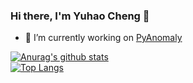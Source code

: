 ### Hi there, I'm Yuhao Cheng 👋
- 🔭 I’m currently working on [PyAnomaly](https://github.com/YuhaoCheng/PyAnomaly)

[![Anurag's github stats](https://github-readme-stats.vercel.app/api?username=YuhaoCheng&count_private=true&show_icons=true&theme=tokyonight)](https://github.com/anuraghazra/github-readme-stats)
</br>
[![Top Langs](https://github-readme-stats.vercel.app/api/top-langs/?username=YuhaoCheng&layout=compact&theme=vue&hide=java,html)](https://github.com/anuraghazra/github-readme-stats)
<!--
**YuhaoCheng/YuhaoCheng** is a ✨ _special_ ✨ repository because its `README.md` (this file) appears on your GitHub profile.

Here are some ideas to get you started:

- 🔭 I’m currently working on ...
- 🌱 I’m currently learning ...
- 👯 I’m looking to collaborate on ...
- 🤔 I’m looking for help with ...
- 💬 Ask me about ...
- 📫 How to reach me: ...
- 😄 Pronouns: ...
- ⚡ Fun fact: ...
-->
